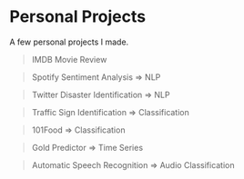 # Personal Projects
A few personal projects I made.

> IMDB Movie Review 

> Spotify Sentiment Analysis => NLP 

> Twitter Disaster Identification => NLP 

> Traffic Sign Identification => Classification

> 101Food => Classification

> Gold Predictor => Time Series  

> Automatic Speech Recognition => Audio Classification 



